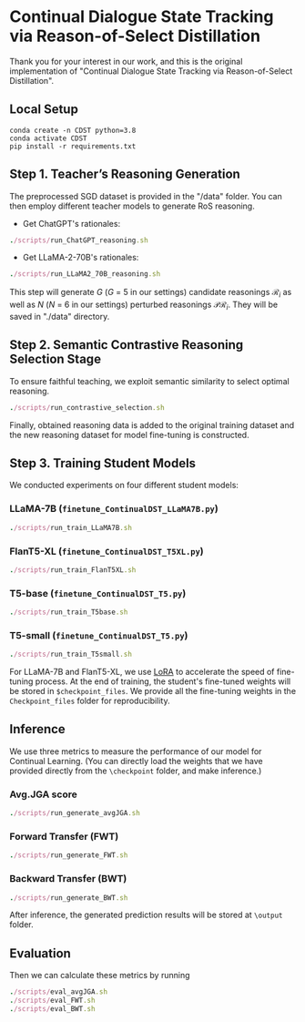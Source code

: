 # Continual Dialogue State Tracking via Reason-of-Select Distillation
Thank you for your interest in our work, and this is the original implementation of "Continual Dialogue State Tracking via Reason-of-Select Distillation".

## Local Setup
```
conda create -n CDST python=3.8
conda activate CDST
pip install -r requirements.txt
```

## Step 1. Teacher’s Reasoning Generation
The preprocessed SGD dataset is provided in the "/data" folder. You can then employ different teacher models to generate RoS reasoning.

* Get ChatGPT's rationales:
```ruby
./scripts/run_ChatGPT_reasoning.sh
```

* Get LLaMA-2-70B's rationales:
```ruby
./scripts/run_LLaMA2_70B_reasoning.sh
```

This step will generate $G$ ($G$ = 5 in our settings) candidate reasonings $\mathcal{R}_i$ as well as $N$ ($N$ = 6 in our settings) perturbed reasonings $\mathcal{PR}_i$. They will be saved in "./data" directory.



## Step 2.  Semantic Contrastive Reasoning Selection Stage
To ensure faithful teaching, we exploit semantic similarity to select optimal reasoning.


```ruby
./scripts/run_contrastive_selection.sh
```

Finally, obtained reasoning data is added to the original training dataset and the new reasoning dataset for model fine-tuning is constructed.

## Step 3. Training Student Models
We conducted experiments on four different student models:
### LLaMA-7B (`finetune_ContinualDST_LLaMA7B.py`)
```ruby
./scripts/run_train_LLaMA7B.sh
```
### FlanT5-XL (`finetune_ContinualDST_T5XL.py`)
```ruby
./scripts/run_train_FlanT5XL.sh
```
### T5-base (`finetune_ContinualDST_T5.py`)
```ruby
./scripts/run_train_T5base.sh
```
### T5-small (`finetune_ContinualDST_T5.py`)
```ruby
./scripts/run_train_T5small.sh
```

For LLaMA-7B and FlanT5-XL, we use [LoRA](https://github.com/microsoft/LoRA) to accelerate the speed of fine-tuning process. At the end of training, the student's fine-tuned weights will be stored in `$checkpoint_files`. We provide all the fine-tuning weights in the `Checkpoint_files` folder for reproducibility.

## Inference
We use three metrics to measure the performance of our model for Continual Learning. (You can directly load the weights that we have provided directly from the `\checkpoint` folder, and make inference.)

### **Avg.JGA** score
```ruby
./scripts/run_generate_avgJGA.sh
```
### Forward Transfer (**FWT**)
```ruby
./scripts/run_generate_FWT.sh
```
### Backward Transfer (**BWT**)
```ruby
./scripts/run_generate_BWT.sh
```
After inference, the generated prediction results will be stored at `\output` folder. 


## Evaluation
Then we can calculate these metrics by running
```ruby
./scripts/eval_avgJGA.sh
./scripts/eval_FWT.sh
./scripts/eval_BWT.sh
```


